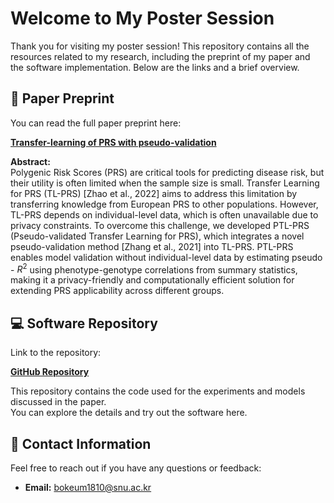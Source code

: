 # Welcome to My Poster Session

Thank you for visiting my poster session! This repository contains all the resources related to my research, including the preprint of my paper and the software implementation. Below are the links and a brief overview.

## 📄 Paper Preprint

You can read the full paper preprint here:

[**Transfer-learning of PRS with pseudo-validation**](https://link-to-your-paper-preprint)

**Abstract:**  
Polygenic Risk Scores (PRS) are critical tools for predicting disease risk, but their utility is often limited when the sample size is small. Transfer Learning for PRS (TL-PRS) [Zhao et al., 2022] aims to address this limitation by transferring knowledge from European PRS to other populations. However, TL-PRS depends on individual-level data, which is often unavailable due to privacy constraints. To overcome this challenge, we developed PTL-PRS (Pseudo-validated Transfer Learning for PRS), which integrates a novel pseudo-validation method [Zhang et al., 2021] into TL-PRS. PTL-PRS enables model validation without individual-level data by estimating pseudo - $R^2$ using phenotype-genotype correlations from summary statistics, making it a privacy-friendly and computationally efficient solution for extending PRS applicability across different groups.

## 💻 Software Repository

Link to the repository:  

[**GitHub Repository**](https://github.com/bokeumcho/PTL.PRS)

This repository contains the code used for the experiments and models discussed in the paper.  
You can explore the details and try out the software here.

## 🤝 Contact Information

Feel free to reach out if you have any questions or feedback:

- **Email:** [bokeum1810@snu.ac.kr](bokeum1810@snu.ac.kr)
